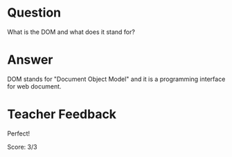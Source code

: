 # Question
What is the DOM and what does it stand for?

# Answer

DOM stands for "Document Object Model" and it is a programming interface for web document.

# Teacher Feedback

Perfect!

Score: 3/3